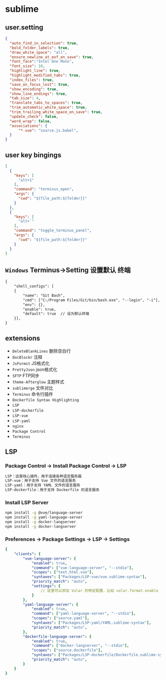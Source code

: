 # sublime

## user.setting

```json
{
  "auto_find_in_selection": true,
  "bold_folder_labels": true,
  "draw_white_space": "all",
  "ensure_newline_at_eof_on_save": true,
  "font_face":"Intel One Mono",
  "font_size": 10,
  "highlight_line": true,
  "highlight_modified_tabs": true,
  "index_files": true,
  "save_on_focus_lost": true,
  "show_encoding": true,
  "show_line_endings": true,
  "tab_size": 4,
  "translate_tabs_to_spaces": true,
  "trim_automatic_white_space": true,
  "trim_trailing_white_space_on_save": true,
  "update_check": false,
  "word_wrap": false,
  "associations": {
      "*.vue": "source.js.babel",
  }
}
```

## user key bingings

```json
[
  {
    "keys": [
      "alt+1"
    ],
    "command": "terminus_open",
    "args": {
      "cwd": "${file_path:${folder}}"
    }
  },
  {
    "keys": [
      "alt+`"
    ],
    "command": "toggle_terminus_panel",
    "args": {
      "cwd": "${file_path:${folder}}"
    }
  }
]
```

## `Windows` Terminus->Setting 设置默认 终端

```txt
{
    "shell_configs": [
    {
        "name": "Git Bash",
        "cmd": ["C:/Program Files/Git/bin/bash.exe", "--login", "-i"],
        "env": {},
        "enable": true,
        "default": true  // 设为默认终端
    }],
}
```

## extensions

- `DeleteBlankLines`    删除空白行
- `DocBlockr`           注释
- `JsFormst`            JS格式化
- `PrettyJson`          json格式化
- `SFTP`                FTP同步
- `theme-Afterglow`     主题样式
- `sublimerge`          文件对比
- `Terminus`            命令行插件
- `Dockerfile Syntax Highlighting`
- `LSP`
- `LSP-dockerfile`
- `LSP-vue`
- `LSP-yaml`
- `nginx`
- `Package Control`
- `Terminus`

## LSP

### Package Control -> Install Package Control -> LSP

```txt
LSP：这是核心插件，用于连接各种语言服务器
LSP-vue：用于支持 Vue 文件的语言服务
LSP-yaml：用于支持 YAML 文件的语言服务
LSP-dockerfile：用于支持 Dockerfile 的语言服务
```

### Install LSP Server

```bash
npm install -g @vue/language-server
npm install -g yaml-language-server
npm install -g docker-langserver
npm install -g docker-langserver
```

### Preferences -> Package Settings -> LSP -> Settings

```yml
{
    "clients": {
        "vue-language-server": {
            "enabled": true,
            "command": ["vue-language-server", "--stdio"],
            "scopes": ["text.html.vue"],
            "syntaxes": ["Packages/LSP-vue/vue.sublime-syntax"],
            "priority_match": "auto",
            "settings": {
                // 这里可以添加 Volar 的特定配置，比如 volar.format.enable
            }
        },
        "yaml-language-server": {
            "enabled": true,
            "command": ["yaml-language-server", "--stdio"],
            "scopes": ["source.yaml"],
            "syntaxes": ["Packages/LSP-yaml/YAML.sublime-syntax"],
            "priority_match": "auto",
        },
        "dockerfile-language-server": {
            "enabled": true,
            "command": ["docker-langserver", "--stdio"],
            "scopes": ["source.dockerfile"],
            "syntaxes": ["Packages/LSP-dockerfile/Dockerfile.sublime-syntax"],
            "priority_match": "auto",
        }
    }
}
```
